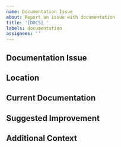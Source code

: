 ```yaml
---
name: Documentation Issue
about: Report an issue with documentation
title: '[DOCS] '
labels: documentation
assignees: ''
---
```


## Documentation Issue

<!-- Describe the issue with the documentation -->

## Location

<!-- Where is this documentation located? Provide file path or URL -->

## Current Documentation

<!-- What does the current documentation say (if applicable)? -->

## Suggested Improvement

<!-- What should the documentation say instead, or what should be added? -->

## Additional Context

<!-- Add any other context, examples, or screenshots about the documentation issue here -->



